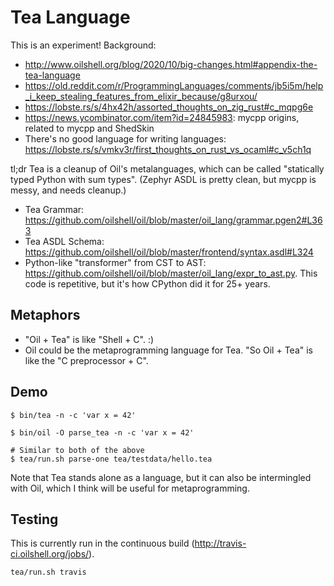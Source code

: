 Tea Language
============

This is an experiment!  Background:

- <http://www.oilshell.org/blog/2020/10/big-changes.html#appendix-the-tea-language>
- <https://old.reddit.com/r/ProgrammingLanguages/comments/jb5i5m/help_i_keep_stealing_features_from_elixir_because/g8urxou/>
- <https://lobste.rs/s/4hx42h/assorted_thoughts_on_zig_rust#c_mqpg6e>
- <https://news.ycombinator.com/item?id=24845983>: mycpp origins, related to
  mycpp and ShedSkin
- There's no good language for writing languages:
  <https://lobste.rs/s/vmkv3r/first_thoughts_on_rust_vs_ocaml#c_v5ch1q>

tl;dr Tea is a cleanup of Oil's metalanguages, which can be called "statically
typed Python with sum types".  (Zephyr ASDL is pretty clean, but mycpp is
messy, and needs cleanup.)

- Tea Grammar: <https://github.com/oilshell/oil/blob/master/oil_lang/grammar.pgen2#L363>
- Tea ASDL Schema: <https://github.com/oilshell/oil/blob/master/frontend/syntax.asdl#L324>
- Python-like "transformer" from CST to AST:
  <https://github.com/oilshell/oil/blob/master/oil_lang/expr_to_ast.py>.  This
  code is repetitive, but it's how CPython did it for 25+ years.

## Metaphors

- "Oil + Tea" is like "Shell + C".  :)
- Oil could be the metaprogramming language for Tea.  "So Oil + Tea" is like
  the "C preprocessor + C".

## Demo

    $ bin/tea -n -c 'var x = 42'

    $ bin/oil -O parse_tea -n -c 'var x = 42'

    # Similar to both of the above
    $ tea/run.sh parse-one tea/testdata/hello.tea

Note that Tea stands alone as a language, but it can also be intermingled with
Oil, which I think will be useful for metaprogramming.

## Testing

This is currently run in the continuous build
(<http://travis-ci.oilshell.org/jobs/>).

    tea/run.sh travis


